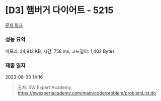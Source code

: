 # [D3] 햄버거 다이어트 - 5215 

[문제 링크](https://swexpertacademy.com/main/code/problem/problemDetail.do?contestProbId=AWT-lPB6dHUDFAVT) 

### 성능 요약

메모리: 24,912 KB, 시간: 758 ms, 코드길이: 1,402 Bytes

### 제출 일자

2023-08-30 14:16



> 출처: SW Expert Academy, https://swexpertacademy.com/main/code/problem/problemList.do